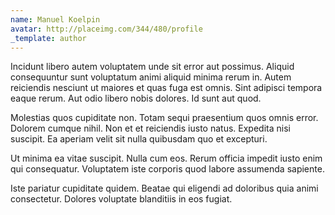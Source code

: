 ```yaml
---
name: Manuel Koelpin
avatar: http://placeimg.com/344/480/profile
_template: author
---
```

Incidunt libero autem voluptatem unde sit error aut possimus. Aliquid consequuntur sunt voluptatum animi aliquid minima rerum in. Autem reiciendis nesciunt ut maiores et quas fuga est omnis. Sint adipisci tempora eaque rerum. Aut odio libero nobis dolores. Id sunt aut quod.
  
Molestias quos cupiditate non. Totam sequi praesentium quos omnis error. Dolorem cumque nihil. Non et et reiciendis iusto natus. Expedita nisi suscipit. Ea aperiam velit sit nulla quibusdam quo et excepturi.
  
Ut minima ea vitae suscipit. Nulla cum eos. Rerum officia impedit iusto enim qui consequatur. Voluptatem iste corporis quod labore assumenda sapiente.
  
Iste pariatur cupiditate quidem. Beatae qui eligendi ad doloribus quia animi consectetur. Dolores voluptate blanditiis in eos fugiat.
